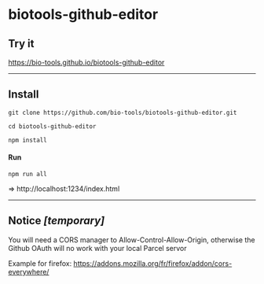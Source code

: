 # biotools-github-editor

## Try it

https://bio-tools.github.io/biotools-github-editor

---

## Install

`git clone https://github.com/bio-tools/biotools-github-editor.git`

`cd biotools-github-editor`

`npm install`

#### Run

`npm run all`

=> http://localhost:1234/index.html 

---

## Notice *[temporary]*

You will need a CORS manager to Allow-Control-Allow-Origin, otherwise the Github OAuth will no work with your local Parcel servor

Example for firefox: https://addons.mozilla.org/fr/firefox/addon/cors-everywhere/

